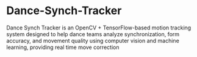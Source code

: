 # Dance-Synch-Tracker
Dance Synch Tracker is an OpenCV + TensorFlow-based motion tracking system designed to help dance teams analyze synchronization, form accuracy, and movement quality using computer vision and machine learning, providing real time move correction
